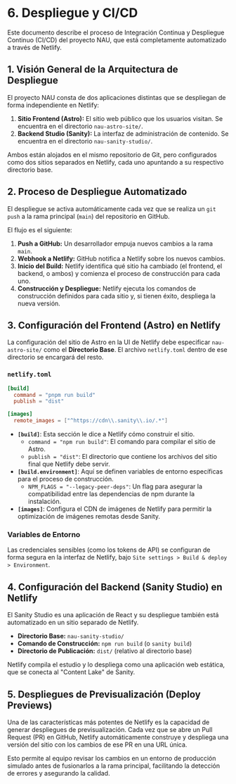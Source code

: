 # 6. Despliegue y CI/CD

Este documento describe el proceso de Integración Continua y Despliegue Continuo (CI/CD) del proyecto NAU, que está completamente automatizado a través de Netlify.

## 1. Visión General de la Arquitectura de Despliegue

El proyecto NAU consta de dos aplicaciones distintas que se despliegan de forma independiente en Netlify:

1.  **Sitio Frontend (Astro):** El sitio web público que los usuarios visitan. Se encuentra en el directorio `nau-astro-site/`.
2.  **Backend Studio (Sanity):** La interfaz de administración de contenido. Se encuentra en el directorio `nau-sanity-studio/`.

Ambos están alojados en el mismo repositorio de Git, pero configurados como dos sitios separados en Netlify, cada uno apuntando a su respectivo directorio base.

## 2. Proceso de Despliegue Automatizado

El despliegue se activa automáticamente cada vez que se realiza un `git push` a la rama principal (`main`) del repositorio en GitHub.

El flujo es el siguiente:

1.  **Push a GitHub:** Un desarrollador empuja nuevos cambios a la rama `main`.
2.  **Webhook a Netlify:** GitHub notifica a Netlify sobre los nuevos cambios.
3.  **Inicio del Build:** Netlify identifica qué sitio ha cambiado (el frontend, el backend, o ambos) y comienza el proceso de construcción para cada uno.
 4.  **Construcción y Despliegue:** Netlify ejecuta los comandos de construcción definidos para cada sitio y, si tienen éxito, despliega la nueva versión.

## 3. Configuración del Frontend (Astro) en Netlify

La configuración del sitio de Astro en la UI de Netlify debe especificar `nau-astro-site/` como el **Directorio Base**. El archivo `netlify.toml` dentro de ese directorio se encargará del resto.

### `netlify.toml`

```toml
[build]
  command = "pnpm run build"
  publish = "dist"

[images]
  remote_images = ["^https://cdn\\.sanity\\.io/.*"]
```

-   **`[build]`**: Esta sección le dice a Netlify cómo construir el sitio.
    -   `command = "npm run build"`: El comando para compilar el sitio de Astro.
    -   `publish = "dist"`: El directorio que contiene los archivos del sitio final que Netlify debe servir.
-   **`[build.environment]`**: Aquí se definen variables de entorno específicas para el proceso de construcción.
    -   `NPM_FLAGS = "--legacy-peer-deps"`: Un flag para asegurar la compatibilidad entre las dependencias de npm durante la instalación.
-   **`[images]`**: Configura el CDN de imágenes de Netlify para permitir la optimización de imágenes remotas desde Sanity.

### Variables de Entorno

Las credenciales sensibles (como los tokens de API) se configuran de forma segura en la interfaz de Netlify, bajo `Site settings > Build & deploy > Environment`.

## 4. Configuración del Backend (Sanity Studio) en Netlify

El Sanity Studio es una aplicación de React y su despliegue también está automatizado en un sitio separado de Netlify.

-   **Directorio Base:** `nau-sanity-studio/`
-   **Comando de Construcción:** `npm run build` (o `sanity build`)
-   **Directorio de Publicación:** `dist/` (relativo al directorio base)

Netlify compila el estudio y lo despliega como una aplicación web estática, que se conecta al "Content Lake" de Sanity.

## 5. Despliegues de Previsualización (Deploy Previews)

Una de las características más potentes de Netlify es la capacidad de generar despliegues de previsualización. Cada vez que se abre un Pull Request (PR) en GitHub, Netlify automáticamente construye y despliega una versión del sitio con los cambios de ese PR en una URL única.

Esto permite al equipo revisar los cambios en un entorno de producción simulado antes de fusionarlos a la rama principal, facilitando la detección de errores y asegurando la calidad.
